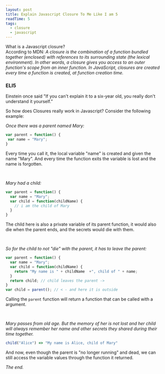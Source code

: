 ```yaml
---
layout: post
title: Explain Javascript Closure To Me Like I am 5
readTime: 5
tags:
  - closure
  - javascript
---
```


What is a Javascript closure?
<br />
According to MDN: <em>A closure is the combination of a function bundled together (enclosed) with references to its surrounding state (the lexical environment). In other words, a closure gives you access to an outer function's scope from an inner function. In JavaScript, closures are created every time a function is created, at function creation time.</em>
<!--more-->

### ELI5

Einstein once said "If you can't explain it to a six-year old, you really don't understand it yourself.”

So how does Closures really work in Javascript? Consider the following example:

<em>Once there was a parent named Mary:</em>
```javascript
var parent = function() {
 var name = "Mary"; 
}
```
Every time you call it, the local variable "name" is created and given the name "Mary". And every time the function exits the variable is lost and the name is forgotten.

<br />

<em>Mary had a child:</em>
```javascript
var parent = function() {
  var name = "Mary";
  var child = function(childName) {
    // i am the child of Mary
  }
}
```
The child here is also a private variable of its parent function, it would also die when the parent ends, and the secrets would die with them.

<br />

<em>So for the child to not "die" with the parent, it has to leave the parent:</em>
```javascript
var parent = function() {
  var name = "Mary";
  var child = function(childName) {
    return "My name is " + childName  +", child of " + name; 
  }
  return child; // child leaves the parent ->
}
var child = parent(); // < - and here it is outside 
```
Calling the ```parent``` function will return a function that can be called with a argument.

<br />

<em>Mary passes from old age. But the memory of her is not lost and her child will always remember her name and other secrets they shared during their time together.</em>
```javascript
child("Alice") => "My name is Alice, child of Mary"
```
And now, even though the parent is "no longer running" and dead, we can still access the variable values through the function it returned.

<em>The end.</em>
